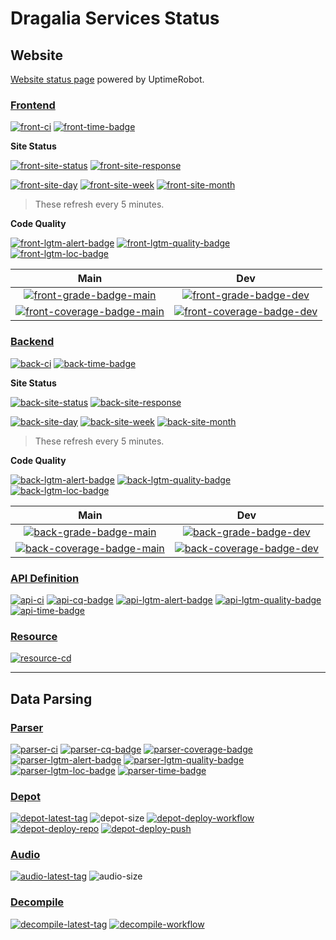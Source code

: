 # Dragalia Services Status

## Website

[Website status page][site-stats] powered by UptimeRobot.

### [Frontend][front-repo]

[![front-ci]][front-ci-link]
[![front-time-badge]][front-time-link]

**Site Status**

[![front-site-status]][front-site]
[![front-site-response]][front-site]

[![front-site-day]][front-site]
[![front-site-week]][front-site]
[![front-site-month]][front-site]

> These refresh every 5 minutes.

**Code Quality**

[![front-lgtm-alert-badge]][front-lgtm-alert-link]
[![front-lgtm-quality-badge]][front-lgtm-quality-link]
[![front-lgtm-loc-badge]][front-lgtm-alert-link]

Main | Dev
:---: | :---:
[![front-grade-badge-main]][front-cq-link-main] | [![front-grade-badge-dev]][front-cq-link-dev]
[![front-coverage-badge-main]][front-cq-link-main] | [![front-coverage-badge-dev]][front-cq-link-dev]

### [Backend][back-repo]

[![back-ci]][back-ci-link]
[![back-time-badge]][back-time-link]

**Site Status**

[![back-site-status]][back-site]
[![back-site-response]][back-site]

[![back-site-day]][back-site]
[![back-site-week]][back-site]
[![back-site-month]][back-site]

> These refresh every 5 minutes.

**Code Quality**

[![back-lgtm-alert-badge]][back-lgtm-alert-link]
[![back-lgtm-quality-badge]][back-lgtm-quality-link]
[![back-lgtm-loc-badge]][back-lgtm-alert-link]

Main | Dev
:---: | :---:
[![back-grade-badge-main]][back-cq-link-main] | [![back-grade-badge-dev]][back-cq-link-dev]
[![back-coverage-badge-main]][back-cq-link-main] | [![back-coverage-badge-dev]][back-cq-link-dev]

### [API Definition][api-repo]

[![api-ci]][api-ci-link]
[![api-cq-badge]][api-cq-link]
[![api-lgtm-alert-badge]][api-lgtm-alert-link]
[![api-lgtm-quality-badge]][api-lgtm-quality-link]
[![api-time-badge]][api-time-link]

### [Resource][resource-repo]

[![resource-cd]][resource-cd-link]

-----

## Data Parsing

### [Parser][parser-repo]

[![parser-ci]][parser-ci-link]
[![parser-cq-badge]][parser-cq-link]
[![parser-coverage-badge]][parser-cq-link]
[![parser-lgtm-alert-badge]][parser-lgtm-alert-link]
[![parser-lgtm-quality-badge]][parser-lgtm-quality-link]
[![parser-lgtm-loc-badge]][parser-lgtm-quality-link]
[![parser-time-badge]][parser-time-link]

### [Depot][depot-repo]

[![depot-latest-tag]][depot-tags]
![depot-size]
[![depot-deploy-workflow]][depot-deploy-workflow-link]
[![depot-deploy-repo]][depot-deploy-repo-link]
[![depot-deploy-push]][depot-deploy-push-link]

### [Audio][audio-repo]

[![audio-latest-tag]][audio-tags]
![audio-size]

### [Decompile][decompile-repo]

[![decompile-latest-tag]][decompile-tags]
[![decompile-workflow]][decompile-workflow-link]

[site-stats]: https://stats.uptimerobot.com/ZrOmvCMZ12

[front-repo]: https://github.com/RaenonX-DL/dragalia-site-front
[front-site]: https://dl.raenonx.cc
[front-ci]: https://github.com/RaenonX-DL/dragalia-site-front/workflows/CI%20%26%20CD/badge.svg
[front-ci-link]: https://github.com/RaenonX-DL/dragalia-site-front/actions/workflows/app.yml
[front-time-badge]: https://wakatime.com/badge/github/RaenonX-DL/dragalia-site-front.svg
[front-time-link]: https://wakatime.com/badge/github/RaenonX-DL/dragalia-site-front
[front-site-status]: https://badgen.net/uptime-robot/status/m787223686-f1d10f084c18dd5d5389f456?cache=300
[front-site-response]: https://badgen.net/uptime-robot/response/m787223686-f1d10f084c18dd5d5389f456?cache=300
[front-site-day]: https://badgen.net/uptime-robot/day/m787223686-f1d10f084c18dd5d5389f456?label=uptime%20in%2024%20hrs&cache=300
[front-site-week]: https://badgen.net/uptime-robot/week/m787223686-f1d10f084c18dd5d5389f456?label=uptime%20in%207%20days&cache=300
[front-site-month]: https://badgen.net/uptime-robot/month/m787223686-f1d10f084c18dd5d5389f456?label=uptime%20in%201%20month&cache=300
[front-lgtm-alert-badge]: https://badgen.net/lgtm/alerts/g/RaenonX-DL/dragalia-site-front/javascript?icon=lgtm
[front-lgtm-alert-link]: https://lgtm.com/projects/g/RaenonX-DL/dragalia-site-front/alerts/
[front-lgtm-quality-badge]: https://badgen.net/lgtm/grade/g/RaenonX-DL/dragalia-site-front/javascript?icon=lgtm
[front-lgtm-quality-link]: https://lgtm.com/projects/g/RaenonX-DL/dragalia-site-front/context:javascript
[front-lgtm-loc-badge]: https://badgen.net/lgtm/lines/g/RaenonX-DL/dragalia-site-front/javascript?icon=lgtm
[front-cq-link-main]: https://www.codacy.com/gh/RaenonX-DL/dragalia-site-front/dashboard?branch=main
[front-cq-link-dev]: https://www.codacy.com/gh/RaenonX-DL/dragalia-site-front/dashboard?branch=dev
[front-grade-badge-main]: https://app.codacy.com/project/badge/Grade/83fa9f649f2e4001b848fc978642ea68?branch=main
[front-grade-badge-dev]: https://app.codacy.com/project/badge/Grade/83fa9f649f2e4001b848fc978642ea68?branch=dev
[front-coverage-badge-main]: https://app.codacy.com/project/badge/Coverage/83fa9f649f2e4001b848fc978642ea68?branch=main
[front-coverage-badge-dev]: https://app.codacy.com/project/badge/Coverage/83fa9f649f2e4001b848fc978642ea68?branch=dev
[front-cypress-badge-main]: https://img.shields.io/endpoint?url=https://dashboard.cypress.io/badge/detailed/wgo7xq/main&logo=cypress
[front-cypress-badge-dev]: https://img.shields.io/endpoint?url=https://dashboard.cypress.io/badge/detailed/wgo7xq/dev&logo=cypress
[front-cypress-link]: https://dashboard.cypress.io/projects/wgo7xq/runs

[back-repo]: https://github.com/RaenonX-DL/dragalia-site-back
[back-site]: https://dl.raenonx.cc
[back-ci]: https://github.com/RaenonX-DL/dragalia-site-back-2/workflows/CI%20%26%20CD/badge.svg
[back-ci-link]: https://github.com/RaenonX-DL/dragalia-site-back-2/actions/workflows/nodejs.yml
[back-time-badge]: https://wakatime.com/badge/github/RaenonX-DL/dragalia-site-back-2.svg
[back-time-link]: https://wakatime.com/badge/github/RaenonX-DL/dragalia-site-back-2
[back-site-status]: https://badgen.net/uptime-robot/status/m787223687-0bc3d1f09f7bf2b07ed95c85?cache=300
[back-site-response]: https://badgen.net/uptime-robot/response/m787223687-0bc3d1f09f7bf2b07ed95c85?cache=300
[back-site-day]: https://badgen.net/uptime-robot/day/m787223687-0bc3d1f09f7bf2b07ed95c85?label=uptime%20in%2024%20hrs&cache=300
[back-site-week]: https://badgen.net/uptime-robot/week/m787223687-0bc3d1f09f7bf2b07ed95c85?label=uptime%20in%207%20days&cache=300
[back-site-month]: https://badgen.net/uptime-robot/month/m787223687-0bc3d1f09f7bf2b07ed95c85?label=uptime%20in%201%20month&cache=300
[back-lgtm-alert-badge]: https://badgen.net/lgtm/alerts/g/RaenonX-DL/dragalia-site-back-2/javascript?icon=lgtm
[back-lgtm-alert-link]: https://lgtm.com/projects/g/RaenonX-DL/dragalia-site-back-2/alerts/
[back-lgtm-quality-badge]: https://badgen.net/lgtm/grade/g/RaenonX-DL/dragalia-site-back-2/javascript?icon=lgtm
[back-lgtm-quality-link]: https://lgtm.com/projects/g/RaenonX-DL/dragalia-site-back-2/context:javascript
[back-lgtm-loc-badge]: https://badgen.net/lgtm/lines/g/RaenonX-DL/dragalia-site-back-2/javascript?icon=lgtm
[back-cq-link-main]: https://www.codacy.com/gh/RaenonX-DL/dragalia-site-back-2/dashboard?branch=main
[back-cq-link-dev]: https://www.codacy.com/gh/RaenonX-DL/dragalia-site-back-2/dashboard?branch=dev
[back-grade-badge-main]: https://app.codacy.com/project/badge/Grade/a0849e3eb6704b29b1672f26c00ca763?branch=main
[back-grade-badge-dev]: https://app.codacy.com/project/badge/Grade/a0849e3eb6704b29b1672f26c00ca763?branch=dev
[back-coverage-badge-main]: https://app.codacy.com/project/badge/Coverage/a0849e3eb6704b29b1672f26c00ca763?branch=main
[back-coverage-badge-dev]: https://app.codacy.com/project/badge/Coverage/a0849e3eb6704b29b1672f26c00ca763?branch=dev

[api-repo]: https://github.com/RaenonX-DL/dragalia-site-api-definition
[api-ci]: https://github.com/RaenonX-DL/dragalia-site-api-definition/workflows/Node%20CI/badge.svg
[api-ci-link]: https://github.com/RaenonX-DL/dragalia-site-api-definition/actions?query=workflow%3A%22Node+CI%22
[api-cq-link]: https://www.codacy.com/gh/RaenonX-DL/dragalia-site-api-definition/dashboard
[api-cq-badge]: https://app.codacy.com/project/badge/Grade/def1798a91b4417e880f32dfeaffee25
[api-time-link]: https://wakatime.com/badge/github/RaenonX-DL/dragalia-site-api-definition
[api-time-badge]: https://wakatime.com/badge/github/RaenonX-DL/dragalia-site-api-definition.svg
[api-lgtm-alert-badge]: https://img.shields.io/lgtm/alerts/g/RaenonX-DL/dragalia-site-api-definition.svg?logo=lgtm&logoWidth=18
[api-lgtm-alert-link]: https://lgtm.com/projects/g/RaenonX-DL/dragalia-site-api-definition/alerts/
[api-lgtm-quality-badge]: https://img.shields.io/lgtm/grade/javascript/g/RaenonX-DL/dragalia-site-api-definition.svg?logo=lgtm&logoWidth=18
[api-lgtm-quality-link]: https://lgtm.com/projects/g/RaenonX-DL/dragalia-site-api-definition/context:javascript

[resource-repo]: https://github.com/RaenonX-DL/dragalia-site-resources/
[resource-cd]: https://github.com/RaenonX-DL/dragalia-site-resources/workflows/Resource%20Deployment/badge.svg
[resource-cd-link]: https://github.com/RaenonX-DL/dragalia-site-resources/actions?query=workflow%3A%22Resource+Deployment%22

[parser-repo]:  https://github.com/RaenonX-DL/dragalia-data-parse/
[parser-ci]: https://github.com/RaenonX-DL/dragalia-data-parse/workflows/CI/badge.svg
[parser-ci-link]: https://github.com/RaenonX-DL/dragalia-data-parse/actions?query=workflow%3ACI
[parser-coverage-badge]: https://app.codacy.com/project/badge/Coverage/0053d85597a740c393a6bfd007e4033b
[parser-cq-badge]: https://app.codacy.com/project/badge/Grade/0053d85597a740c393a6bfd007e4033b
[parser-cq-link]: https://www.codacy.com/gh/RaenonX-DL/dragalia-data-parse/dashboard
[parser-time-badge]: https://wakatime.com/badge/github/RaenonX-DL/dragalia-data-parse.svg
[parser-time-link]: https://wakatime.com/badge/github/RaenonX-DL/dragalia-data-parse
[parser-lgtm-alert-badge]: https://img.shields.io/lgtm/alerts/g/RaenonX-DL/dragalia-data-parse.svg?logo=lgtm&logoWidth=18
[parser-lgtm-alert-link]: https://lgtm.com/projects/g/RaenonX-DL/dragalia-data-parse/alerts/
[parser-lgtm-quality-badge]: https://img.shields.io/lgtm/grade/python/g/RaenonX-DL/dragalia-data-parse.svg?logo=lgtm&logoWidth=18
[parser-lgtm-quality-link]: https://lgtm.com/projects/g/RaenonX-DL/dragalia-data-parse/context:python
[parser-lgtm-loc-badge]: https://badgen.net/lgtm/lines/g/RaenonX-DL/dragalia-data-parse

[depot-repo]: https://github.com/RaenonX-DL/dragalia-data-depot/
[depot-size]: https://img.shields.io/github/repo-size/RaenonX-DL/dragalia-data-depot
[depot-deploy-workflow]: https://github.com/RaenonX-DL/dragalia-data-depot/workflows/Resource%20Deployment%20(Workflow%20Dispatch)/badge.svg
[depot-deploy-workflow-link]: https://github.com/RaenonX-DL/dragalia-data-depot/actions?query=workflow%3A%22Resource+Deployment+%28Workflow+Dispatch%29%22
[depot-deploy-repo]: https://github.com/RaenonX-DL/dragalia-data-depot/workflows/Resource%20Deployment%20(Repository%20Dispatch)/badge.svg
[depot-deploy-repo-link]: https://github.com/RaenonX-DL/dragalia-data-depot/actions?query=workflow%3A%22Resource+Deployment+%28Repository+Dispatch%29%22
[depot-deploy-push]: https://github.com/RaenonX-DL/dragalia-data-depot/workflows/Resource%20Deployment%20(Push)/badge.svg
[depot-deploy-push-link]: https://github.com/RaenonX-DL/dragalia-data-depot/actions?query=workflow%3A%22Resource+Deployment+%28Push%29%22
[depot-latest-tag]: https://img.shields.io/github/v/tag/RaenonX-DL/dragalia-data-depot?label=Manifest%20version
[depot-tags]: https://github.com/RaenonX-DL/dragalia-data-depot/tags

[audio-repo]: https://github.com/RaenonX-DL/dragalia-data-audio
[audio-size]: https://img.shields.io/github/repo-size/RaenonX-DL/dragalia-data-audio
[audio-latest-tag]: https://img.shields.io/github/v/tag/RaenonX-DL/dragalia-data-audio?label=Manifest%20version
[audio-tags]: https://github.com/RaenonX-DL/dragalia-data-audio/tags

[decompile-repo]: https://github.com/RaenonX-DL/dragalia-decompile
[decompile-workflow]: https://github.com/RaenonX-DL/dragalia-decompile/workflows/Decompile/badge.svg
[decompile-workflow-link]: https://github.com/RaenonX-DL/dragalia-decompile/actions?query=workflow%3ADecompile
[decompile-latest-tag]: https://img.shields.io/github/v/tag/RaenonX-DL/dragalia-decompile?label=App%20version
[decompile-tags]: https://github.com/RaenonX-DL/dragalia-decompile/tags
